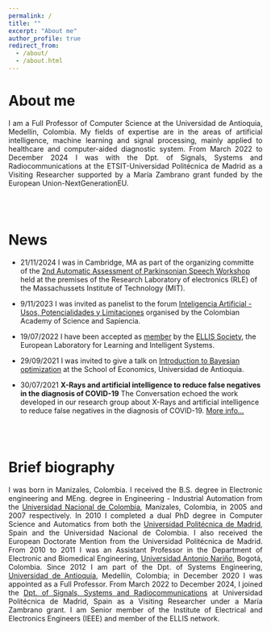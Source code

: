 ```yaml
---
permalink: /
title: ""
excerpt: "About me"
author_profile: true
redirect_from: 
  - /about/
  - /about.html
---
```




About me
======

<div style="text-align: justify">I am a Full Professor of Computer Science at the Universidad de Antioquia, Medellín, Colombia. My fields of expertise are in the areas of artificial intelligence, machine learning and signal processing, mainly applied to healthcare and computer-aided diagnostic system. From March 2022 to December 2024 I was with the Dpt. of Signals, Systems and Radiocommunications at the ETSIT-Universidad Politécnica de Madrid as a Visiting Researcher supported by a María Zambrano grant funded by the European Union-NextGenerationEU.</div>

\
&nbsp;

News
======

- 21/11/2024 I was in Cambridge, MA as part of the organizing committe of the [2nd Automatic Assessment of Parkinsonian Speech Workshop](https://www.byo.upm.es/AAPS24) held at the premises of the Research Laboratory of electronics (RLE) of the Massachussets Institute of Technology (MIT).

- 9/11/2023 I was invited as panelist to the forum [Inteligencia Artificial - Usos, Potencialidades y Limitaciones](https://www.youtube.com/watch?v=tZoL6kaTqKA) organised by the Colombian Academy of Science and Sapiencia.

- 19/07/2022 I have been accepted as [member](https://ellis.eu/members) by the [ELLIS Society](https://ellis.eu/), the European Laboratory for Learning and Intelligent Systems.

- 29/09/2021 I was invited to give a talk on [Introduction to Bayesian optimization](https://es-la.facebook.com/CienciasEconomicasUdeA/videos/4184039641719094/) at the School of Economics, Universidad de Antioquia.

- 30/07/2021 **X-Rays and artificial intelligence to reduce false negatives in the diagnosis of COVID-19**
The Conversation echoed the work developed in our research group about X-Rays and artificial intelligence to reduce false negatives in the diagnosis of COVID-19. [More info...](https://theconversation.com/rayos-x-e-inteligencia-artificial-para-evitar-falsos-negativos-en-el-diagnostico-de-la-covid-19-154282)

\
&nbsp;

Brief biography
======

<div style="text-align: justify">I was born in Manizales, Colombia. I received the B.S. degree in Electronic engineering and MEng. degree in Engineering - Industrial Automation from the <a href="https://unal.edu.co/" target="_blank">Universidad Nacional de Colombia</a>, Manizales, Colombia, in 2005 and 2007 respectively. In 2010 I completed a dual PhD degree in Computer Science and Automatics from both the <a href="https://www.upm.es/" target="_blank">Universidad Politécnica de Madrid</a>, Spain and the Universidad Nacional de Colombia. I also received the European Doctorate Mention from the Universidad Politécnica de Madrid. From 2010 to 2011 I was an Assistant Professor in the Department of Electronic and Biomedical Engineering, <a href="https://www.uan.edu.co/" target="_blank">Universidad Antonio Nariño</a>, Bogotá, Colombia. Since 2012 I am part of the Dpt. of Systems Engineering, <a href="https://www.udea.edu.co" target="_blank">Universidad de Antioquia</a>, Medellín, Colombia; in December 2020 I was appointed as a Full Professor. From March 2022 to December 2024, I joined the <a href="https://ssr.upm.es/" target="_blank">Dpt. of Signals, Systems and Radiocommunications</a> at Universidad Politécnica de Madrid, Spain as a Visiting Researcher under a María Zambrano grant. I am Senior member of the Institute of Electrical and Electronics Engineers (IEEE) and member of the ELLIS network.</div>


